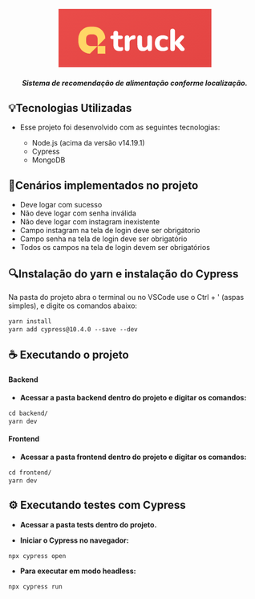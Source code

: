 <center>

![Logo](https://raw.githubusercontent.com/eduardacf/qtruck-bootcamp-cypress/master/img/logo.png)

 <h5>Sistema de recomendação de alimentação conforme localização.</h5>

</center>

## 💡Tecnologias Utilizadas
- Esse projeto foi desenvolvido com as seguintes tecnologias:

	- Node.js (acima da versão v14.19.1)
	- Cypress
	- MongoDB
	
## 📰Cenários implementados no projeto
- Deve logar com sucesso
- Não deve logar com senha inválida
- Não deve logar com instagram inexistente
- Campo instagram na tela de login deve ser obrigátorio
- Campo senha na tela de login deve ser obrigatório
- Todos os campos na tela de login devem ser obrigatórios

## 🔍Instalação do yarn e instalação do Cypress
Na pasta do projeto abra o terminal ou no VSCode use o Ctrl + ' (aspas simples), e digite os comandos abaixo:

```
yarn install
yarn add cypress@10.4.0 --save --dev
```


## ☕ Executando o projeto

#### Backend
- **Acessar a pasta backend dentro do projeto e digitar os comandos:**
```
cd backend/
yarn dev
```


#### Frontend
- **Acessar a pasta frontend dentro do projeto e digitar os comandos:**
```
cd frontend/
yarn dev
```

## ⚙️ Executando testes com Cypress 
- **Acessar a pasta tests dentro do projeto.**

- **Iniciar o Cypress no navegador:**
```
npx cypress open
```

- **Para executar em modo headless:**
```
npx cypress run
```
